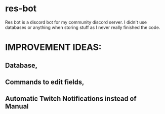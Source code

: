 # res-bot

Res bot is a discord bot for my community discord server. I didn't use databases or anything when storing stuff as I never really finished the code.

# IMPROVEMENT IDEAS:

## Database,
## Commands to edit fields,
## Automatic Twitch Notifications instead of Manual
